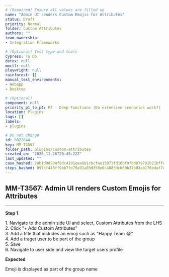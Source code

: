```yaml
---
# (Required) Ensure all values are filled up
name: "Admin UI renders Custom Emojis for Attributes"
status: Draft
priority: Normal
folder: Custom Attributes
authors: ""
team_ownership: 
- Integration Frameworks

# (Optional) Test type and tools
cypress: To Do
detox: null
mmctl: null
playwright: null
rainforest: []
manual_test_environments: 
- Webapp
- Desktop

# (Optional)
component: null
priority_p1_to_p4: P3 - Deep Functions (Do extensive scenarios work?)
location: Plugins
tags: []
labels: 
- plugins

# Do not change
id: 8022844
key: MM-T3567
folder_path: plugins/custom-attributes
created_on: "2020-11-26T20:45:22Z"
last_updated: ""
case_hashed: 2ab1d9d284f8dc4191eaa881cbcfae15072fd16bf0fdd879791b21bffccbeddf921e84a76077950fa0781fcc885fc373
steps_hashed: 097cf445ff9bb7fe79a91a03d350e0c4885dc060b37b03ab176bdaf7a27520e4017506f6fc3216c69f8f3c25a3f04644
---
```


## MM-T3567: Admin UI renders Custom Emojis for Attributes

---

**Step 1**

1\. Navigate to the admin side UI and select, Custom Attributes from the LHS\
2\. Click "+ Add Custom Attributes"\
3\. Add a title that includes an emoji such as "Happy Team :joy:"\
4\. Add a traget user to be part of the group\
5\. Save\
6\. Navigate to user side and view the target users profile

**Expected**

Emoji is displayed as part of the group name

